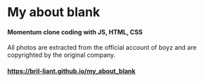 # My about blank
#### Momentum clone coding with JS, HTML, CSS
All photos are extracted from the official account of boyz and are copyrighted by the original company.
#### https://bril-liant.github.io/my_about_blank
